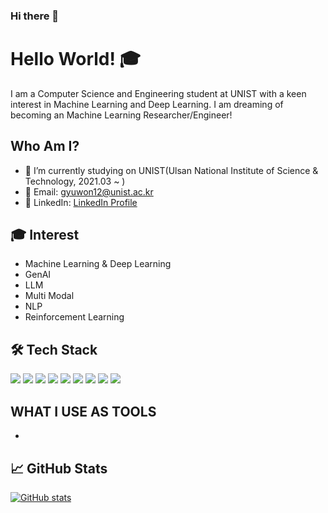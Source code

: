 ### Hi there 👋

<!--
**gyuwon12/gyuwon12** is a ✨ _special_ ✨ repository because its `README.md` (this file) appears on your GitHub profile.

Here are some ideas to get you started:

- 🔭 I’m currently working on ...
- 🌱 I’m currently learning ...
- 👯 I’m looking to collaborate on ...
- 🤔 I’m looking for help with ...
- 💬 Ask me about ...
- 📫 How to reach me: ...
- 😄 Pronouns: ...
- ⚡ Fun fact: ...
-->

# Hello World! 🎓

I am a Computer Science and Engineering student at UNIST with a keen interest in Machine Learning and Deep Learning. I am dreaming of becoming an Machine Learning Researcher/Engineer!

## Who Am I?
- 🔭 I’m currently studying on UNIST(Ulsan National Institute of Science & Technology, 2021.03 ~ )
- 📧 Email: [gyuwon12@unist.ac.kr](mailto:gyuwon12@unist.ac.kr)
- 💼 LinkedIn: [LinkedIn Profile](https://www.linkedin.com/in/gyuwon12/)

## 🎓 Interest
- Machine Learning & Deep Learning
- GenAI
- LLM
- Multi Modal
- NLP
- Reinforcement Learning

## 🛠️ Tech Stack
![](https://img.shields.io/badge/Language-Python-blue)
![](https://img.shields.io/badge/Language-C-blue)
![](https://img.shields.io/badge/Language-C++-blue)
![](https://img.shields.io/badge/Framework-TensorFlow-orange)
![](https://img.shields.io/badge/Framework-ScikitLearn-orange)
![](https://img.shields.io/badge/Library-PyTorch-red)
![](https://img.shields.io/badge/Library-NumPy-green)
![](https://img.shields.io/badge/Library-pandas-blue)
![](https://img.shields.io/badge/Version_Control-Git-brightgreen)


## WHAT I USE AS TOOLS
- 

## 📈 GitHub Stats
[![GitHub stats](https://github-readme-stats.vercel.app/api?username=your-username)](https://github.com/anuraghazra/github-readme-stats)
